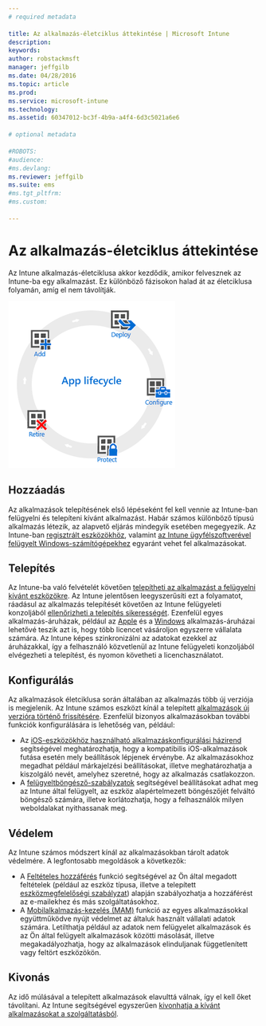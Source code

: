 ```yaml
---
# required metadata

title: Az alkalmazás-életciklus áttekintése | Microsoft Intune
description:
keywords:
author: robstackmsft
manager: jeffgilb
ms.date: 04/28/2016
ms.topic: article
ms.prod:
ms.service: microsoft-intune
ms.technology:
ms.assetid: 60347012-bc3f-4b9a-a4f4-6d3c5021a6e6

# optional metadata

#ROBOTS:
#audience:
#ms.devlang:
ms.reviewer: jeffgilb
ms.suite: ems
#ms.tgt_pltfrm:
#ms.custom:

---
```


# Az alkalmazás-életciklus áttekintése

Az Intune alkalmazás-életciklusa akkor kezdődik, amikor felvesznek az Intune-ba egy alkalmazást. Ez különböző fázisokon halad át az életciklusa folyamán, amíg el nem távolítják.

![Az alkalmazások életciklusa](./media/app-lifecycle.png "the Intune app lifecycle")

## Hozzáadás

Az alkalmazások telepítésének első lépéseként fel kell vennie az Intune-ban felügyelni és telepíteni kívánt alkalmazást. Habár számos különböző típusú alkalmazás létezik, az alapvető eljárás mindegyik esetében megegyezik. Az Intune-ban [regisztrált eszközökhöz](add-apps-for-mobile-devices-in-microsoft-intune.md), valamint [az Intune ügyfélszoftverével felügyelt Windows-számítógépekhez](add-apps-for-windows-pcs-in-microsoft-intune.md) egyaránt vehet fel alkalmazásokat.

## Telepítés

Az Intune-ba való felvételét követően [telepítheti az alkalmazást a felügyelni kívánt eszközökre](deploy-apps.md). Az Intune jelentősen leegyszerűsíti ezt a folyamatot, ráadásul az alkalmazás telepítését követően az Intune felügyeleti konzoljából [ellenőrizheti a telepítés sikerességét](monitor-apps-in-microsoft-intune.md). Ezenfelül egyes alkalmazás-áruházak, például az [Apple](manage-ios-apps-you-purchased-through-a-volume-purchase-program-with-microsoft-intune.md) és a [Windows](manage-apps-you-purchased-from-the-windows-store-for-business-with-microsoft-intune.md) alkalmazás-áruházai lehetővé teszik azt is, hogy több licencet vásároljon egyszerre vállalata számára. Az Intune képes szinkronizálni az adatokat ezekkel az áruházakkal, így a felhasználó közvetlenül az Intune felügyeleti konzoljából elvégezheti a telepítést, és nyomon követheti a licenchasználatot.

## Konfigurálás

Az alkalmazások életciklusa során általában az alkalmazás több új verziója is megjelenik. Az Intune számos eszközt kínál a telepített [alkalmazások új verzióra történő frissítésére](update-apps-using-microsoft-intune.md). Ezenfelül bizonyos alkalmazásokban további funkciók konfigurálására is lehetőség van, például:
- Az [iOS-eszközökhöz használható alkalmazáskonfigurálási házirend](configure-ios-apps-with-mobile-app-configuration-policies-in-microsoft-intune.md) segítségével meghatározhatja, hogy a kompatibilis iOS-alkalmazások futása esetén mely beállítások lépjenek érvénybe. Az alkalmazásokhoz megadhat például márkajelzési beállításokat, illetve meghatározhatja a kiszolgáló nevét, amelyhez szeretné, hogy az alkalmazás csatlakozzon.
- A [felügyeltböngésző-szabályzatok](manage-internet-access-using-managed-browser-policies.md) segítségével beállításokat adhat meg az Intune által felügyelt, az eszköz alapértelmezett böngészőjét felváltó böngésző számára, illetve korlátozhatja, hogy a felhasználók milyen weboldalakat nyithassanak meg.

## Védelem

Az Intune számos módszert kínál az alkalmazásokban tárolt adatok védelmére. A legfontosabb megoldások a következők:
- A [Feltételes hozzáférés](restrict-access-to-email-and-o365-services-with-microsoft-intune.md) funkció segítségével az Ön által megadott feltételek (például az eszköz típusa, illetve a telepített [eszközmegfelelőségi szabályzat](introduction-to-device-compliance-policies-in-microsoft-intune.md)) alapján szabályozhatja a hozzáférést az e-mailekhez és más szolgáltatásokhoz.
- A [Mobilalkalmazás-kezelés (MAM)](protect-app-data-using-mobile-app-management-policies-with-microsoft-intune.md) funkció az egyes alkalmazásokkal együttműködve nyújt védelmet az általuk használt vállalati adatok számára. Letilthatja például az adatok nem felügyelet alkalmazások és az Ön által felügyelt alkalmazások közötti másolását, illetve megakadályozhatja, hogy az alkalmazások elinduljanak függetlenített vagy feltört eszközökön.

## Kivonás

Az idő múlásával a telepített alkalmazások elavulttá válnak, így el kell őket távolítani. Az Intune segítségével egyszerűen [kivonhatja a kívánt alkalmazásokat a szolgáltatásból](retire-apps-using-microsoft-intune.md).


<!--HONumber=Jun16_HO1-->


